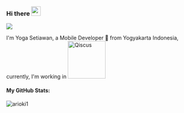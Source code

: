 ### Hi there <img src="https://media.giphy.com/media/hvRJCLFzcasrR4ia7z/giphy.gif" width="25px">

![](https://visitor-badge.glitch.me/badge?page_id=naandalist.naandalist)

I'm Yoga Setiawan, a Mobile Developer 🚀 from Yogyakarta Indonesia, currently, I'm working in  <a href="http://qiscus.com"><img id="im" src="https://www.qiscus.com/v3/images/logos/qiscus.svg" width="100px" alt="Qiscus"></a>

<h4>My GitHub Stats:</h4>

<p align="left"> <img src="https://github-readme-stats.vercel.app/api?username=arioki1&count_private=true&show_icons=true&theme=cobalt" alt="arioki1" />
</p>
